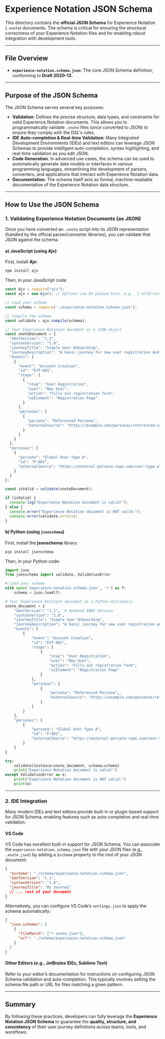 # Experience Notation JSON Schema

This directory contains the **official JSON Schema** for Experience Notation (`.xnote`) documents. The schema is critical for ensuring the structural correctness of your Experience Notation files and for enabling robust integration with development tools.

---

## File Overview

* **`experience-notation.schema.json`**: The core JSON Schema definition, conforming to **Draft 2020-12**.

---

## Purpose of the JSON Schema

The JSON Schema serves several key purposes:

* **Validation**: Defines the precise structure, data types, and constraints for valid Experience Notation documents. This allows you to programmatically validate `.xnote` files (once converted to JSON) to ensure they comply with the DSL's rules.
* **IDE Auto-completion & Real-time Validation**: Many Integrated Development Environments (IDEs) and text editors can leverage JSON Schemas to provide intelligent auto-completion, syntax highlighting, and real-time validation as you edit JSON.
* **Code Generation**: In advanced use cases, the schema can be used to automatically generate data models or interfaces in various programming languages, streamlining the development of parsers, converters, and applications that interact with Experience Notation data.
* **Documentation**: The schema itself acts as formal, machine-readable documentation of the Experience Notation data structure.

---

## How to Use the JSON Schema

### 1. Validating Experience Notation Documents (as JSON)

Once you have converted an `.xnote` script into its JSON representation (handled by the official parser/converter libraries), you can validate that JSON against the schema.

#### a) JavaScript (using Ajv)

First, install **Ajv**:

```bash
npm install ajv
```

Then, in your JavaScript code:

```javascript
const Ajv = require("ajv");
const ajv = new Ajv(); // Options can be passed here, e.g., { allErrors: true }

// Load your schema
const schema = require('./experience-notation.schema.json');

// Compile the schema
const validate = ajv.compile(schema);

// Your Experience Notation document as a JSON object
const xnoteDocument = {
  "ebnfVersion": "1.1", 
  "syntaxVersion": "1.0",
  "journeyTitle": "Simple User Onboarding",
  "journeyDescription": "A basic journey for new user registration and first login.",
  "events": [
    {
      "event": "Account Creation",
      "id": "EVT-001",
      "steps": [
        {
          "step": "User Registration",
          "user": "New User",
          "action": "Fills out registration form",
          "uiElement": "Registration Page"
        }
      ],
      "personas": [
        {
          "persona": "Referenced Persona",
          "externalSource": "https://example.com/personas/referenced-user-v1.json"
        }
      ]
    }
  ],
  "personas": [
    {
      "persona": "Global User Type A",
      "id": "P-001",
      "externalSource": "https://external-persona-repo.com/user-type-a"
    }
  ]
};

const isValid = validate(xnoteDocument);

if (isValid) {
  console.log("Experience Notation document is valid!");
} else {
  console.error("Experience Notation document is NOT valid:");
  console.error(validate.errors);
}
```

#### b) Python (using `jsonschema`)

First, install the **jsonschema** library:

```bash
pip install jsonschema
```

Then, in your Python code:

```python
import json
from jsonschema import validate, ValidationError

# Load your schema
with open('experience-notation.schema.json', 'r') as f:
    schema = json.load(f)

# Your Experience Notation document as a Python dictionary
xnote_document = {
    "ebnfVersion": "1.1",  # Updated EBNF Version
    "syntaxVersion": "1.0",
    "journeyTitle": "Simple User Onboarding",
    "journeyDescription": "A basic journey for new user registration and first login.",
    "events": [
        {
            "event": "Account Creation",
            "id": "EVT-001",
            "steps": [
                {
                    "step": "User Registration",
                    "user": "New User",
                    "action": "Fills out registration form",
                    "uiElement": "Registration Page"
                }
            ],
            "personas": [
                {
                    "persona": "Referenced Persona",
                    "externalSource": "https://example.com/personas/referenced-user-v1.json"
                }
            ]
        }
    ],
    "personas": [
        {
            "persona": "Global User Type A",
            "id": "P-001",
            "externalSource": "https://external-persona-repo.com/user-type-a"
        }
    ]
}

try:
    validate(instance=xnote_document, schema=schema)
    print("Experience Notation document is valid!")
except ValidationError as e:
    print("Experience Notation document is NOT valid:")
    print(e)
```

---

### 2. IDE Integration

Many modern IDEs and text editors provide built-in or plugin-based support for JSON Schema, enabling features such as auto-completion and real-time validation.

#### VS Code

VS Code has excellent built-in support for JSON Schema. You can associate the `experience-notation.schema.json` file with your JSON files (e.g., `.xnote.json`) by adding a `$schema` property to the root of your JSON document:

```json
{
  "$schema": "./schema/experience-notation.schema.json",
  "ebnfVersion": "1.1",
  "syntaxVersion": "1.0",
  "journeyTitle": "My Journey"
  // ... rest of your document
}
```

Alternatively, you can configure VS Code’s `settings.json` to apply the schema automatically:

```json
{
  "json.schemas": [
    {
      "fileMatch": ["*.xnote.json"],
      "url": "./schema/experience-notation.schema.json"
    }
  ]
}
```

#### Other Editors (e.g., JetBrains IDEs, Sublime Text)

Refer to your editor’s documentation for instructions on configuring JSON Schema validation and auto-completion. This typically involves setting the schema file path or URL for files matching a given pattern.

---

## Summary

By following these practices, developers can fully leverage the **Experience Notation JSON Schema** to guarantee the **quality, structure, and consistency** of their user journey definitions across teams, tools, and workflows.

